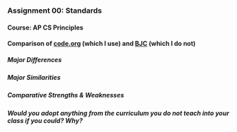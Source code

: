 ### Assignment 00: Standards
#### Course: AP CS Principles
#### Comparison of [code.org](https://studio.code.org/home) (which I use) and [BJC](https://bjc.edc.org/bjc-r/course/bjc4nyc.html) (which I do not)

##### Major Differences


##### Major Similarities


##### Comparative Strengths & Weaknesses


##### Would you adopt anything from the curriculum you do not teach into your class if you could? Why?
